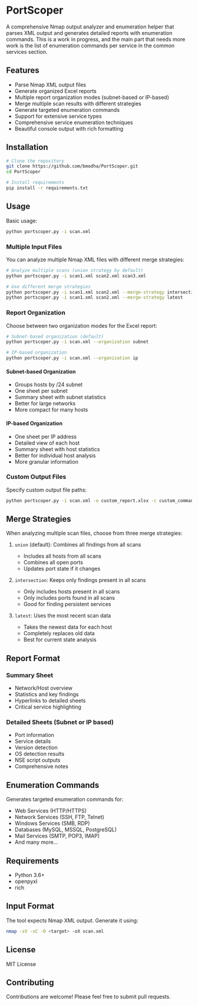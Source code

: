 # PortScoper

A comprehensive Nmap output analyzer and enumeration helper that parses XML output and generates detailed reports with enumeration commands. This is a work in progress, and the main part that needs more work is the list of enumeration commands per service in the common services section. 

## Features

- Parse Nmap XML output files
- Generate organized Excel reports
- Multiple report organization modes (subnet-based or IP-based)
- Merge multiple scan results with different strategies
- Generate targeted enumeration commands
- Support for extensive service types
- Comprehensive service enumeration techniques
- Beautiful console output with rich formatting

## Installation

```bash
# Clone the repository
git clone https://github.com/bmodha/PortScoper.git
cd PortScoper

# Install requirements
pip install -r requirements.txt
```

## Usage

Basic usage:
```bash
python portscoper.py -i scan.xml
```

### Multiple Input Files

You can analyze multiple Nmap XML files with different merge strategies:

```bash
# Analyze multiple scans (union strategy by default)
python portscoper.py -i scan1.xml scan2.xml scan3.xml

# Use different merge strategies
python portscoper.py -i scan1.xml scan2.xml --merge-strategy intersection
python portscoper.py -i scan1.xml scan2.xml --merge-strategy latest
```

### Report Organization

Choose between two organization modes for the Excel report:

```bash
# Subnet-based organization (default)
python portscoper.py -i scan.xml --organization subnet

# IP-based organization
python portscoper.py -i scan.xml --organization ip
```

#### Subnet-based Organization
- Groups hosts by /24 subnet
- One sheet per subnet
- Summary sheet with subnet statistics
- Better for large networks
- More compact for many hosts

#### IP-based Organization
- One sheet per IP address
- Detailed view of each host
- Summary sheet with host statistics
- Better for individual host analysis
- More granular information

### Custom Output Files

Specify custom output file paths:
```bash
python portscoper.py -i scan.xml -o custom_report.xlsx -c custom_commands.json
```

## Merge Strategies

When analyzing multiple scan files, choose from three merge strategies:

1. `union` (default): Combines all findings from all scans
   - Includes all hosts from all scans
   - Combines all open ports
   - Updates port state if it changes

2. `intersection`: Keeps only findings present in all scans
   - Only includes hosts present in all scans
   - Only includes ports found in all scans
   - Good for finding persistent services

3. `latest`: Uses the most recent scan data
   - Takes the newest data for each host
   - Completely replaces old data
   - Best for current state analysis

## Report Format

### Summary Sheet
- Network/Host overview
- Statistics and key findings
- Hyperlinks to detailed sheets
- Critical service highlighting

### Detailed Sheets (Subnet or IP based)
- Port information
- Service details
- Version detection
- OS detection results
- NSE script outputs
- Comprehensive notes

## Enumeration Commands

Generates targeted enumeration commands for:
- Web Services (HTTP/HTTPS)
- Network Services (SSH, FTP, Telnet)
- Windows Services (SMB, RDP)
- Databases (MySQL, MSSQL, PostgreSQL)
- Mail Services (SMTP, POP3, IMAP)
- And many more...

## Requirements

- Python 3.6+
- openpyxl
- rich

## Input Format

The tool expects Nmap XML output. Generate it using:
```bash
nmap -sV -sC -O <target> -oX scan.xml
```

## License

MIT License

## Contributing

Contributions are welcome! Please feel free to submit pull requests.
